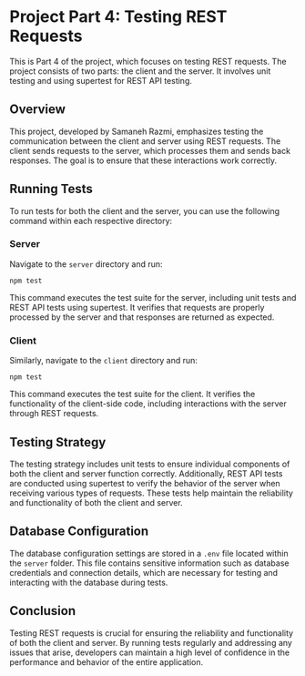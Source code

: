 # Project Part 4: Testing REST Requests

This is Part 4 of the project, which focuses on testing REST requests. The project consists of two parts: the client and the server. It involves unit testing and using supertest for REST API testing.

## Overview

This project, developed by Samaneh Razmi, emphasizes testing the communication between the client and server using REST requests. The client sends requests to the server, which processes them and sends back responses. The goal is to ensure that these interactions work correctly.

## Running Tests

To run tests for both the client and the server, you can use the following command within each respective directory:

### Server

Navigate to the `server` directory and run:

```
npm test
```

This command executes the test suite for the server, including unit tests and REST API tests using supertest. It verifies that requests are properly processed by the server and that responses are returned as expected.

### Client

Similarly, navigate to the `client` directory and run:

```
npm test
```

This command executes the test suite for the client. It verifies the functionality of the client-side code, including interactions with the server through REST requests.

## Testing Strategy

The testing strategy includes unit tests to ensure individual components of both the client and server function correctly. Additionally, REST API tests are conducted using supertest to verify the behavior of the server when receiving various types of requests. These tests help maintain the reliability and functionality of both the client and server.

## Database Configuration

The database configuration settings are stored in a `.env` file located within the `server` folder. This file contains sensitive information such as database credentials and connection details, which are necessary for testing and interacting with the database during tests.

## Conclusion

Testing REST requests is crucial for ensuring the reliability and functionality of both the client and server. By running tests regularly and addressing any issues that arise, developers can maintain a high level of confidence in the performance and behavior of the entire application.
